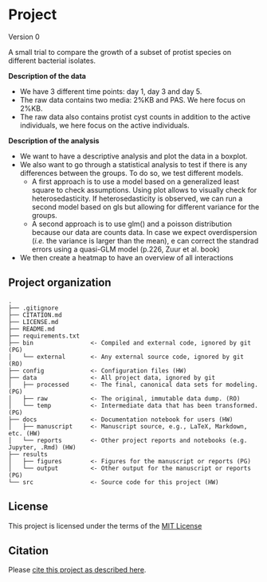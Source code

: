 # Project

Version 0

A small trial to compare the growth of a subset of protist species on different bacterial isolates.

**Description of the data**
* We have 3 different time points: day 1, day 3 and day 5.
* The raw data contains two media: 2%KB and PAS. We here focus on 2%KB.
* The raw data also contains protist cyst counts in addition to the active individuals, we here focus on the active individuals.
  
**Description of the analysis**
* We want to have a descriptive analysis and plot the data in a boxplot.
* We also want to go through a statistical analysis to test if there is any differences between the groups. To do so, we test different models. 
  * A first approach is to use a model based on a generalized least square to check assumptions. Using plot allows to visually check for heterosedasticity. If heterosedasticity is observed, we can run a second model based on gls but allowing for different variance for the groups.  
  * A second approach is to use glm() and a poisson distribution because our data are counts data. In case we expect overdispersion (*i.e.* the variance is larger than the mean), e can correct the standrad errors using a quasi-GLM model (p.226, Zuur et al. book)
* We then create a heatmap to have an overview of all interactions 


## Project organization

```
.
├── .gitignore
├── CITATION.md
├── LICENSE.md
├── README.md
├── requirements.txt
├── bin                <- Compiled and external code, ignored by git (PG)
│   └── external       <- Any external source code, ignored by git (RO)
├── config             <- Configuration files (HW)
├── data               <- All project data, ignored by git
│   ├── processed      <- The final, canonical data sets for modeling. (PG)
│   ├── raw            <- The original, immutable data dump. (RO)
│   └── temp           <- Intermediate data that has been transformed. (PG)
├── docs               <- Documentation notebook for users (HW)
│   ├── manuscript     <- Manuscript source, e.g., LaTeX, Markdown, etc. (HW)
│   └── reports        <- Other project reports and notebooks (e.g. Jupyter, .Rmd) (HW)
├── results
│   ├── figures        <- Figures for the manuscript or reports (PG)
│   └── output         <- Other output for the manuscript or reports (PG)
└── src                <- Source code for this project (HW)

```


## License

This project is licensed under the terms of the [MIT License](/LICENSE.md)

## Citation

Please [cite this project as described here](/CITATION.md).
